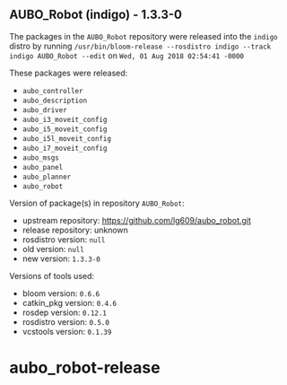## AUBO_Robot (indigo) - 1.3.3-0

The packages in the `AUBO_Robot` repository were released into the `indigo` distro by running `/usr/bin/bloom-release --rosdistro indigo --track indigo AUBO_Robot --edit` on `Wed, 01 Aug 2018 02:54:41 -0000`

These packages were released:
- `aubo_controller`
- `aubo_description`
- `aubo_driver`
- `aubo_i3_moveit_config`
- `aubo_i5_moveit_config`
- `aubo_i5l_moveit_config`
- `aubo_i7_moveit_config`
- `aubo_msgs`
- `aubo_panel`
- `aubo_planner`
- `aubo_robot`

Version of package(s) in repository `AUBO_Robot`:

- upstream repository: https://github.com/lg609/aubo_robot.git
- release repository: unknown
- rosdistro version: `null`
- old version: `null`
- new version: `1.3.3-0`

Versions of tools used:

- bloom version: `0.6.6`
- catkin_pkg version: `0.4.6`
- rosdep version: `0.12.1`
- rosdistro version: `0.5.0`
- vcstools version: `0.1.39`


# aubo_robot-release